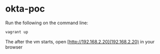 # okta-poc

Run the following on the command line:
```sh
vagrant up
```

The after the vm starts, open [http://192.168.2.20](192.168.2.20) in your browser
